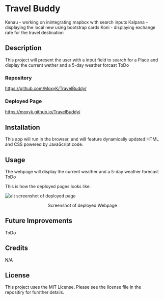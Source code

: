 # Travel Buddy

Kenau - working on inintegrating mapbox with search inputs
Kalpana - displaying the local new using bootstrap cards
Koni - displaying exchange rate for the travel destination 

## Description

This project will present the user with a input field to search for a Place and display the current wether and a 5-day weather forcast ToDo

### Repository

https://github.com/MoxyK/TravelBuddy/

### Deployed Page

https://moxyk.github.io/TravelBuddy/

## Installation

This app will run in the browser, and will feature dynamically updated HTML and CSS powered by JavaScript code.

## Usage

The webpage will display the current weather and a 5-day weather forecast 
ToDo

This is how the deployed pages looks like:

![alt screenshot of deployed page](assets/images/screenshot.png)

<p style="text-align: center;">Screenshot of deployed Webpage</p>

## Future Improvements

ToDo

## Credits

N/A

## License

This project uses the MIT License. Please see the license file in the repositiry for fursther details.